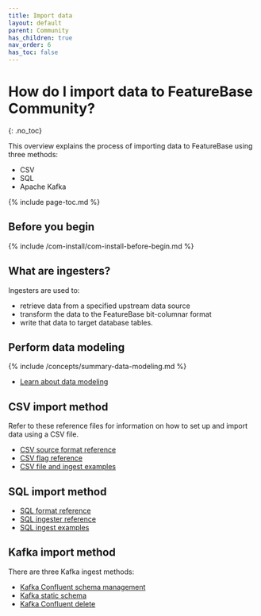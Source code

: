 ```yaml
---
title: Import data
layout: default
parent: Community
has_children: true
nav_order: 6
has_toc: false
---
```


# How do I import data to FeatureBase Community?
{: .no_toc}

This overview explains the process of importing data to FeatureBase using three methods:
* CSV
* SQL
* Apache Kafka

{% include page-toc.md %}

## Before you begin

{% include /com-install/com-install-before-begin.md %}

## What are ingesters?

Ingesters are used to:
* retrieve data from a specified upstream data source
* transform the data to the FeatureBase bit-columnar format
* write that data to target database tables.

## Perform data modeling

{% include /concepts/summary-data-modeling.md %}

* [Learn about data modeling](/docs/concepts/overview-data-modeling/)

## CSV import method

Refer to these reference files for information on how to set up and import data using a CSV file.

* [CSV source format reference](/docs/community/com-ingest/com-ingest-source-csv)
* [CSV flag reference](/docs/community/com-ingest/com-ingest-flags-csv)
* [CSV file and ingest examples](/docs/community/com-ingest/com-ingest-example-csv)

## SQL import method

* [SQL format reference](/docs/community/com-ingest/com-ingest-source-sql)
* [SQL ingester reference](/docs/community/com-ingest/com-ingest-flags-sql)
* [SQL ingest examples](/docs/community/com-ingest/com-ingest-example-sql)

## Kafka import method

There are three Kafka ingest methods:

* [Kafka Confluent schema management](/docs/community/com-ingest/com-ingest-source-kafka-confluent)
* [Kafka static schema](/docs/community/com-ingest/com-ingest-source-kafka-static)
* [Kafka Confluent delete](/docs/community/com-ingest/com-ingest-source-kafka-confluent-delete)
